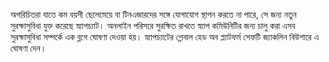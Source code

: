 অপরিচিতরা যাতে কম বয়সী ছেলেমেয়ে বা টিনএজারদের সঙ্গে যোগাযোগ স্থাপন করতে না পারে, সে জন্য নতুন সুরক্ষাসুবিধা যুক্ত করেছে স্ন্যাপচ্যাট। অনলাইন পরিসরে সুরক্ষিত রাখতে স্ন্যাপ কমিউনিটির জন্য চালু করা এসব সুরক্ষাসুবিধা সম্পর্কে এক ব্লগে ঘোষণা দেওয়া হয়। স্ন্যাপচ্যাটের গ্লোবাল হেড অব প্ল্যাটফর্ম সেফটি জ্যাকলিন বিউশারে এ ঘোষণা দেন।
